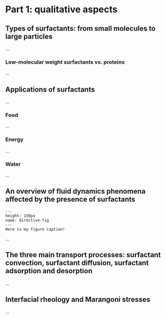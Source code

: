 # Part 1: qualitative aspects

## Types of surfactants: from small molecules to large particles
...
### Low-molecular weight surfactants vs. proteins
...

## Applications of surfactants
...
### Food
...
### Energy 
...
### Water
...

## An overview of fluid dynamics phenomena affected by the presence of surfactants

```{figure} ./images/[surfactant general structure_opt.png]
---
height: 150px
name: directive-fig
---
Here is my figure caption!
```

...
## The three main transport processes: surfactant convection, surfactant diffusion, surfactant adsorption and desorption
...
## Interfacial rheology and Marangoni stresses
...
 
